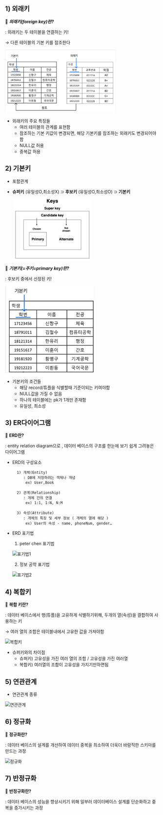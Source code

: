 ## 1) 외래키
    
📌 ***외래키(foreign key)란?***
    
: 외래키는 두 테이블을 연결하는 키!
   
→ 다른 테이블의 기본 키를 참조한다

![외래키](./images/1_1.png)
  
- 외래키의 주요 특징들
  - 여러 테이블의 관계를 표현함
  - 참조하는 기본 키값이 변경되면, 해당 기본키를 참조하는 외래키도 변경되어야함
  - NULL값 허용
  - 중복값 허용


## 2) 기본키
- 포함관계
 - **슈퍼키** (유일성O,최소성X)  ⊃   **후보키** (유일성O,최소성O)  ⊃  **기본키**
   
   ![포함관계](./images/2_1.png)     

📌 ***기본키(=주키=primary key)란?***

: 후보키 중에서 선정된 키!

![기본키](./images/2_2.png)  

- 기본키의 조건들
  - 해당 record/튜플을 식별할때 기준이되는 키여야함
  - NULL값을 가질 수 없음
  - 하나의 테이블에는 pk가 1개만 존재함
  - 유일성, 최소성


## 3) ER다이어그램
📌 **ERD란?**
    
: entity relation diagram으로 , 데이터 베이스의 구조를 한눈에 보기 쉽게 그려놓은 다이어그램

- ERD의 구성요소
        
        1) 개체(Entity)
           : DB에 저장하려는 객체나 개념
            ex) User,Book

        2) 관계(Relationship)
           : 개체 간의 연결
            ex) 1:1, 1:N, N:M
        
        3) 속성(Attribute)
           : 개체의 특징 및 세부 정보 ( 개체의 열에 해당 ) 
            ex) User의 속성 - name, phoneNum, gender…
        
- ERD 표기법
  
    1) peter chen 표기법
       
    ![표기법1](./images/3_1.png)  
    
    2) 정보 공학 표기법
       
    ![표기법2](./images/3_2.png)  

## 4) 복합키

📌 **복합 키란?**

: 데이터 베이스에서 행(튜플)을 고유하게 식별하기위해, 두개의 열(속성)을 결합하여 사용하는 키

→ 여러 열의 조합은 테이블내에서 고유한 값을 가져야함

![복합키](./images/4_1.png)  

- 슈퍼키와의 차이점
    - 슈퍼키) 고유성을 가진 여러 열의 조합 / 고유성을 가진 여러열
    - 복합키) 여러열의 조합이 고유성을 가지기만하면됨
 
## 5) 연관관계
- 연관관계 종류
  
![연관관계](./images/5_1.png)  
     
## 6) 정규화

📌 **정규화란?**

: 데이터 베이스의 설계를 개선하여 데이터 중복을 최소하여 더욱더 바람직한 스키마를 만드는 과정

![정규화](./images/6_1.png)  


## 7) 반정규화

📌 **반정규화란?**

: 데이터 베이스의 성능을 향상시키기 위해 일부러 데이터베이스 설계를 단순화하고 중복을 증가시키는 과정


